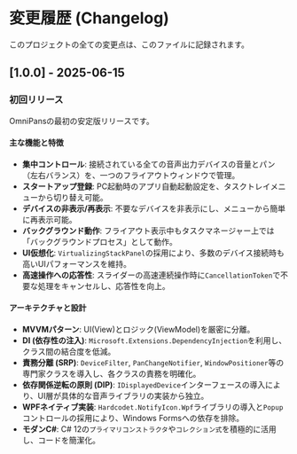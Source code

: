 # 変更履歴 (Changelog)

このプロジェクトの全ての変更点は、このファイルに記録されます。

## [1.0.0] - 2025-06-15

### 初回リリース

OmniPansの最初の安定版リリースです。

#### 主な機能と特徴

- **集中コントロール**: 接続されている全ての音声出力デバイスの音量とパン（左右バランス）を、一つのフライアウトウィンドウで管理。
- **スタートアップ登録**: PC起動時のアプリ自動起動設定を、タスクトレイメニューから切り替え可能。
- **デバイスの非表示/再表示**: 不要なデバイスを非表示にし、メニューから簡単に再表示可能。
- **バックグラウンド動作**: フライアウト表示中もタスクマネージャー上では「バックグラウンドプロセス」として動作。
- **UI仮想化**: `VirtualizingStackPanel`の採用により、多数のデバイス接続時も高いUIパフォーマンスを維持。
- **高速操作への応答性**: スライダーの高速連続操作時に`CancellationToken`で不要な処理をキャンセルし、応答性を向上。

#### アーキテクチャと設計
- **MVVMパターン**: UI(View)とロジック(ViewModel)を厳密に分離。
- **DI (依存性の注入)**: `Microsoft.Extensions.DependencyInjection`を利用し、クラス間の結合度を低減。
- **責務分離 (SRP)**: `DeviceFilter`, `PanChangeNotifier`, `WindowPositioner`等の専門家クラスを導入し、各クラスの責務を明確化。
- **依存関係逆転の原則 (DIP)**: `IDisplayedDevice`インターフェースの導入により、UI層が具体的な音声ライブラリの実装から独立。
- **WPFネイティブ実装**: `Hardcodet.NotifyIcon.Wpf`ライブラリの導入と`Popup`コントロールの採用により、Windows Formsへの依存を排除。
- **モダンC#**: C# 12の`プライマリコンストラクタ`や`コレクション式`を積極的に活用し、コードを簡潔化。

